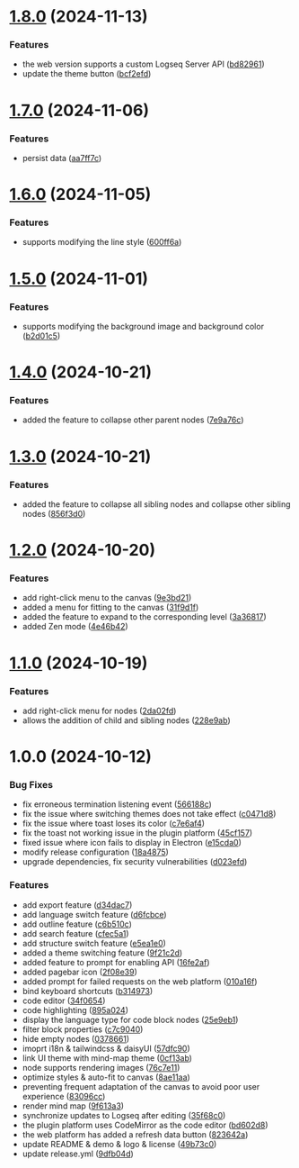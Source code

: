 # [1.8.0](https://github.com/b-yp/logseq-mind-map/compare/v1.7.0...v1.8.0) (2024-11-13)


### Features

* the web version supports a custom Logseq Server API ([bd82961](https://github.com/b-yp/logseq-mind-map/commit/bd829616cbd710744731cf041fc33859ec849b4f))
* update the theme button ([bcf2efd](https://github.com/b-yp/logseq-mind-map/commit/bcf2efd1abaa185e5417a25221b6fd5bcf9015b4))

# [1.7.0](https://github.com/b-yp/logseq-mind-map/compare/v1.6.0...v1.7.0) (2024-11-06)


### Features

* persist data ([aa7ff7c](https://github.com/b-yp/logseq-mind-map/commit/aa7ff7cd2753ed7df3a72cae19f1c6fcbf910a3d))

# [1.6.0](https://github.com/b-yp/logseq-mind-map/compare/v1.5.0...v1.6.0) (2024-11-05)


### Features

* supports modifying the line style ([600ff6a](https://github.com/b-yp/logseq-mind-map/commit/600ff6a669f8a50148f0472ff3bde6aba928a4f1))

# [1.5.0](https://github.com/b-yp/logseq-mind-map/compare/v1.4.0...v1.5.0) (2024-11-01)


### Features

* supports modifying the background image and background color ([b2d01c5](https://github.com/b-yp/logseq-mind-map/commit/b2d01c57d9e001b35aead1fda5137d6c0065dfd0))

# [1.4.0](https://github.com/b-yp/logseq-mind-map/compare/v1.3.0...v1.4.0) (2024-10-21)


### Features

* added the feature to collapse other parent nodes ([7e9a76c](https://github.com/b-yp/logseq-mind-map/commit/7e9a76c849542d625a6c56bc710a1ac6dddb7e66))

# [1.3.0](https://github.com/b-yp/logseq-mind-map/compare/v1.2.0...v1.3.0) (2024-10-21)


### Features

* added the feature to collapse all sibling nodes and collapse other sibling nodes ([856f3d0](https://github.com/b-yp/logseq-mind-map/commit/856f3d0bc5d78f534368215ce5f41fe7b0dfe0d6))

# [1.2.0](https://github.com/b-yp/logseq-mind-map/compare/v1.1.0...v1.2.0) (2024-10-20)


### Features

* add right-click menu to the canvas ([9e3bd21](https://github.com/b-yp/logseq-mind-map/commit/9e3bd2189917de75bed35beaac6c6e74e35af9b0))
* added a menu for fitting to the canvas ([31f9d1f](https://github.com/b-yp/logseq-mind-map/commit/31f9d1f6783488051aa274c50999cdbeea53d415))
* added the feature to expand to the corresponding level ([3a36817](https://github.com/b-yp/logseq-mind-map/commit/3a36817daa9fb422c345c7635916afad99822bcb))
* added Zen mode ([4e46b42](https://github.com/b-yp/logseq-mind-map/commit/4e46b4297f341f279a751d632216d712b5437df0))

# [1.1.0](https://github.com/b-yp/logseq-mind-map/compare/v1.0.0...v1.1.0) (2024-10-19)


### Features

* add right-click menu for nodes ([2da02fd](https://github.com/b-yp/logseq-mind-map/commit/2da02fd4e999cb62abec4d57fbcfbbc207eedefc))
* allows the addition of child and sibling nodes ([228e9ab](https://github.com/b-yp/logseq-mind-map/commit/228e9ab9f57493409979075ce44a12f155a2d8cf))

# 1.0.0 (2024-10-12)


### Bug Fixes

* fix erroneous termination listening event ([566188c](https://github.com/b-yp/logseq-mind-map/commit/566188c586864c814177d93ccc594e23ffd37165))
* fix the issue where switching themes does not take effect ([c0471d8](https://github.com/b-yp/logseq-mind-map/commit/c0471d8e2860c08a5409078aa2ab6c233883f0fb))
* fix the issue where toast loses its color ([c7e6af4](https://github.com/b-yp/logseq-mind-map/commit/c7e6af4f98d72965873cb63aa26ab504d9ce54cf))
* fix the toast not working issue in the plugin platform ([45cf157](https://github.com/b-yp/logseq-mind-map/commit/45cf1574d9c2016aca01d37c382b6b148798d238))
* fixed issue where icon fails to display in Electron ([e15cda0](https://github.com/b-yp/logseq-mind-map/commit/e15cda04184e191d3c8f2c18f971388a0e246d06))
* modify release configuration ([18a4875](https://github.com/b-yp/logseq-mind-map/commit/18a48756501687818e876b96ab20e0cdcacfbc3c))
* upgrade dependencies, fix security vulnerabilities ([d023efd](https://github.com/b-yp/logseq-mind-map/commit/d023efde6464aa10662ad474671f089b2b53621b))


### Features

* add export feature ([d34dac7](https://github.com/b-yp/logseq-mind-map/commit/d34dac7833f4552a76de390bdecf63738ef6ebdb))
* add language switch feature ([d6fcbce](https://github.com/b-yp/logseq-mind-map/commit/d6fcbce25ff1621e4177e7bed67b7182f9f369ec))
* add outline feature ([c6b510c](https://github.com/b-yp/logseq-mind-map/commit/c6b510c793ea6e58c93fae5667d50d4942d8e7c3))
* add search feature ([cfec5a1](https://github.com/b-yp/logseq-mind-map/commit/cfec5a10b04537b08b45a3994fa3451d27251c7b))
* add structure switch feature ([e5ea1e0](https://github.com/b-yp/logseq-mind-map/commit/e5ea1e0fc0e4888fa5599b507905a42ccabc1dcc))
* added a theme switching feature ([9f21c2d](https://github.com/b-yp/logseq-mind-map/commit/9f21c2df5362c04e8e360125e9f79e2d8e4fadbb))
* added feature to prompt for enabling API ([16fe2af](https://github.com/b-yp/logseq-mind-map/commit/16fe2af37f3b5ee5ea90200b32f7041ffaaf37eb))
* added pagebar icon ([2f08e39](https://github.com/b-yp/logseq-mind-map/commit/2f08e39228dc9d397b737b3af2a8d06d42cd3168))
* added prompt for failed requests on the web platform ([010a16f](https://github.com/b-yp/logseq-mind-map/commit/010a16f816b1d4450112333b8dbd3d3205a59222))
* bind keyboard shortcuts ([b314973](https://github.com/b-yp/logseq-mind-map/commit/b314973a163491f04cb9f83682c92f608500ac49))
* code editor ([34f0654](https://github.com/b-yp/logseq-mind-map/commit/34f0654b5717bfc6a2c12878de1e3870427893ea))
* code highlighting ([895a024](https://github.com/b-yp/logseq-mind-map/commit/895a024cac11ece6d7d1509bc08b2c65685d5577))
* display the language type for code block nodes ([25e9eb1](https://github.com/b-yp/logseq-mind-map/commit/25e9eb1cdabc4418f3d7e7b74588ad4570093a08))
* filter block properties ([c7c9040](https://github.com/b-yp/logseq-mind-map/commit/c7c9040ccaae3e76de4de8766f9bcfc84289cedc))
* hide empty nodes ([0378661](https://github.com/b-yp/logseq-mind-map/commit/03786613a148c6855d729949da3dc2515efd9f9b))
* imoprt i18n & tailwindcss & daisyUI ([57dfc90](https://github.com/b-yp/logseq-mind-map/commit/57dfc90d985bc7efc3a3fd64b09b114ebc458df9))
* link UI theme with mind-map theme ([0cf13ab](https://github.com/b-yp/logseq-mind-map/commit/0cf13abf1b96e3d966598092c93c442d201af9c2))
* node supports rendering images ([76c7e11](https://github.com/b-yp/logseq-mind-map/commit/76c7e11607abb9e09426a5d08b2bff2eb16cdad4))
* optimize styles & auto-fit to canvas ([8ae11aa](https://github.com/b-yp/logseq-mind-map/commit/8ae11aa7ccc9b3e77108bc813c2a99f1da4ada09))
* preventing frequent adaptation of the canvas to avoid poor user experience ([83096cc](https://github.com/b-yp/logseq-mind-map/commit/83096ccefb8a8b2cf0eb3a74a915e17d64f7e846))
* render mind map ([9f613a3](https://github.com/b-yp/logseq-mind-map/commit/9f613a35c117fb34b9f7d678fac2ebe7b9a675f4))
* synchronize updates to Logseq after editing ([35f68c0](https://github.com/b-yp/logseq-mind-map/commit/35f68c043bc3f65ca95210bbc5a2c58bf1b12427))
* the plugin platform uses CodeMirror as the code editor ([bd602d8](https://github.com/b-yp/logseq-mind-map/commit/bd602d899d9311a7878796ff4e54e07248dbecdc))
* the web platform has added a refresh data button ([823642a](https://github.com/b-yp/logseq-mind-map/commit/823642a3afe3325c6ef9dbf7d8d701d2cc36febe))
* update README & demo & logo & license ([49b73c0](https://github.com/b-yp/logseq-mind-map/commit/49b73c0173e700f0adea5967a1874f383200f3c1))
* update release.yml ([9dfb04d](https://github.com/b-yp/logseq-mind-map/commit/9dfb04de504c5d5eb5a61b0c14df93f4949d44bd))
